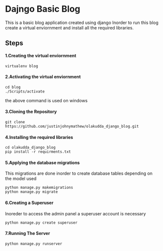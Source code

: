 # Dajngo Basic Blog
This is a basic blog application created using django
Inorder to run this blog create a virtual enviornment and install all the required libraries. 
## Steps

 
#### 1.Creating the virtual enviornment

    virtualenv blog
#### 2.Activating the virtual enviornment

    cd blog 
    ./Scripts/activate
the above command is used on windows
#### 3.Cloning the Repository

    git clone https://github.com/justinjohnymathew/olakudda_django_blog.git
#### 4.Installing the required libraries

    cd olakudda_django_blog
    pip install -r requirments.txt
#### 5.Applying the database migrations
This migrations are done inorder to create database tables depending on the model used

    python manage.py makemigrations
    python manage.py migrate
#### 6.Creating a Superuser
Inoreder to access the admin panel a superuser account is necessary 

    python manage.py create superuser
#### 7.Running The Server

    python manage.py runserver

